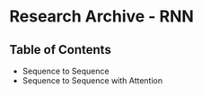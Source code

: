 # Research Archive - RNN

## Table of Contents
* Sequence to Sequence
* Sequence to Sequence with Attention
